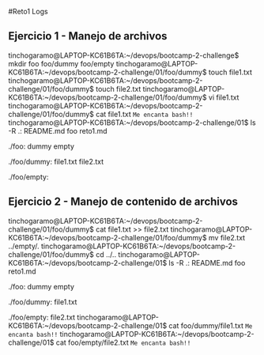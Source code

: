 #Reto1 Logs
## Ejercicio 1 - Manejo de archivos
tinchogaramo@LAPTOP-KC61B6TA:~/devops/bootcamp-2-challenge$ mkdir foo foo/dummy foo/empty
tinchogaramo@LAPTOP-KC61B6TA:~/devops/bootcamp-2-challenge/01/foo/dummy$ touch file1.txt
tinchogaramo@LAPTOP-KC61B6TA:~/devops/bootcamp-2-challenge/01/foo/dummy$ touch file2.txt
tinchogaramo@LAPTOP-KC61B6TA:~/devops/bootcamp-2-challenge/01/foo/dummy$ vi file1.txt
tinchogaramo@LAPTOP-KC61B6TA:~/devops/bootcamp-2-challenge/01/foo/dummy$ cat file1.txt
`Me encanta bash!!`
tinchogaramo@LAPTOP-KC61B6TA:~/devops/bootcamp-2-challenge/01$ ls -R
.:
README.md  foo  reto1.md

./foo:
dummy  empty

./foo/dummy:
file1.txt  file2.txt

./foo/empty:

## Ejercicio 2 - Manejo de contenido de archivos

tinchogaramo@LAPTOP-KC61B6TA:~/devops/bootcamp-2-challenge/01/foo/dummy$ cat file1.txt >> file2.txt
tinchogaramo@LAPTOP-KC61B6TA:~/devops/bootcamp-2-challenge/01/foo/dummy$ mv file2.txt ../empty/.
tinchogaramo@LAPTOP-KC61B6TA:~/devops/bootcamp-2-challenge/01/foo/dummy$ cd ../..
tinchogaramo@LAPTOP-KC61B6TA:~/devops/bootcamp-2-challenge/01$ ls -R
.:
README.md  foo  reto1.md

./foo:
dummy  empty

./foo/dummy:
file1.txt

./foo/empty:
file2.txt
tinchogaramo@LAPTOP-KC61B6TA:~/devops/bootcamp-2-challenge/01$ cat foo/dummy/file1.txt 
`Me encanta bash!!`
tinchogaramo@LAPTOP-KC61B6TA:~/devops/bootcamp-2-challenge/01$ cat foo/empty/file2.txt 
`Me encanta bash!!`